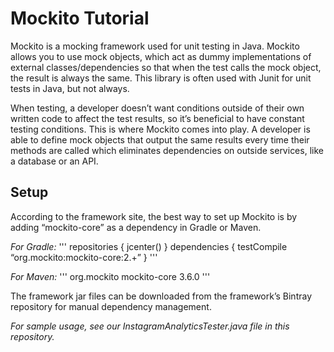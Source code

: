 # Mockito Tutorial

Mockito is a mocking framework used for unit testing in Java. Mockito allows you to use mock objects, which act as dummy implementations of external classes/dependencies so that when the test calls the mock object, the result is always the same. This library is often used with Junit for unit tests in Java, but not always.

When testing, a developer doesn’t want conditions outside of their own written code to affect the test results, so it’s beneficial to have constant testing conditions. This is where Mockito comes into play. A developer is able to define mock objects that output the same results every time their methods are called which eliminates dependencies on outside services, like a database or an API.

## Setup

According to the framework site, the best way to set up Mockito is by adding “mockito-core” as a dependency in Gradle or Maven.  

*For Gradle:*
'''
repositories { jcenter() }
dependencies { testCompile “org.mockito:mockito-core:2.+” }
'''

*For Maven:*
'''
<dependency>
	<groupId>org.mockito</groupId>
	<artifactId>mockito-core</artifactId>
	<version>3.6.0</version>
</dependency>
'''

The framework jar files can be downloaded from the framework’s Bintray repository for manual dependency management.

*For sample usage, see our InstagramAnalyticsTester.java file in this repository.*
